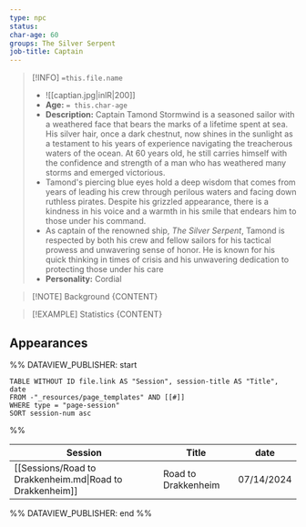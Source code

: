 ```yaml
---
type: npc
status: 
char-age: 60
groups: The Silver Serpent
job-title: Captain
---
```


>[!INFO] `=this.file.name`
>- ![[captian.jpg|inlR|200]]
>- **Age:** `= this.char-age`
> - **Description:** Captain Tamond Stormwind is a seasoned sailor with a weathered face that bears the marks of a lifetime spent at sea. His silver hair, once a dark chestnut, now shines in the sunlight as a testament to his years of experience navigating the treacherous waters of the ocean. At 60 years old, he still carries himself with the confidence and strength of a man who has weathered many storms and emerged victorious.
> - Tamond's piercing blue eyes hold a deep wisdom that comes from years of leading his crew through perilous waters and facing down ruthless pirates. Despite his grizzled appearance, there is a kindness in his voice and a warmth in his smile that endears him to those under his command.
> - As captain of the renowned ship, *The Silver Serpent*, Tamond is respected by both his crew and fellow sailors for his tactical prowess and unwavering sense of honor. He is known for his quick thinking in times of crisis and his unwavering dedication to protecting those under his care
> - **Personality:** Cordial
 
 >[!NOTE] Background
 > {CONTENT}

 >[!EXAMPLE] Statistics
 > {CONTENT}
## Appearances

%% DATAVIEW_PUBLISHER: start
```dataview
TABLE WITHOUT ID file.link AS "Session", session-title AS "Title", date
FROM -"_resources/page_templates" AND [[#]]
WHERE type = "page-session"
SORT session-num asc
```
%%

| Session                                                  | Title               | date       |
| -------------------------------------------------------- | ------------------- | ---------- |
| [[Sessions/Road to Drakkenheim.md\|Road to Drakkenheim]] | Road to Drakkenheim | 07/14/2024 |

%% DATAVIEW_PUBLISHER: end %%

